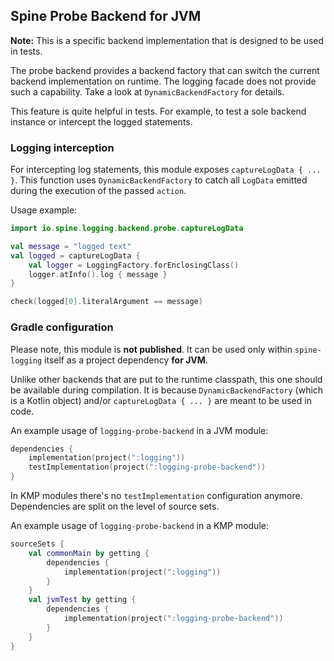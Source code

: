 ## Spine Probe Backend for JVM

**Note:** This is a specific backend implementation that is designed to be used in tests.

The probe backend provides a backend factory that can switch
the current backend implementation on runtime.
The logging facade does not provide such a capability.
Take a look at `DynamicBackendFactory` for details.

This feature is quite helpful in tests. For example, to test a sole backend
instance or intercept the logged statements.

### Logging interception

For intercepting log statements, this module exposes `captureLogData { ... }`. 
This function uses `DynamicBackendFactory` to catch all `LogData` emitted 
during the execution of the passed `action`.

Usage example:

```kotlin
import io.spine.logging.backend.probe.captureLogData

val message = "logged text"
val logged = captureLogData {
    val logger = LoggingFactory.forEnclosingClass()
    logger.atInfo().log { message }
}

check(logged[0].literalArgument == message)
```

### Gradle configuration

Please note, this module is **not published**. It can be used only within 
`spine-logging` itself as a project dependency **for JVM**.

Unlike other backends that are put to the runtime classpath, this one should be
available during compilation. It is because `DynamicBackendFactory` (which is 
a Kotlin object) and/or `captureLogData { ... }` are meant to be used in code.

An example usage of `logging-probe-backend` in a JVM module:

```kotlin
dependencies {
    implementation(project(":logging"))
    testImplementation(project(":logging-probe-backend"))
}
```

In KMP modules there's no `testImplementation` configuration anymore.
Dependencies are split on the level of source sets.

An example usage of `logging-probe-backend` in a KMP module:

```kotlin
sourceSets {
    val commonMain by getting {
        dependencies {
            implementation(project(":logging"))
        }
    }
    val jvmTest by getting {
        dependencies {
            implementation(project(":logging-probe-backend"))
        }
    }
}
```
